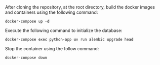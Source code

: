 After cloning the repository, at the root directory, build the docker images and containers using the following command:

`docker-compose up -d`

Execute the following command to initialize the database:

`docker-compose exec python-app uv run alembic upgrade head`

Stop the container using the follow command:

`docker-compose down`

